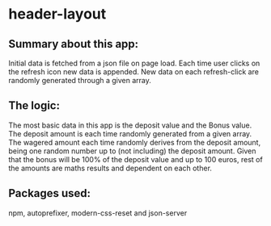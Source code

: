 # header-layout

## Summary about this app:
Initial data is fetched from a json file on page load.
Each time user clicks on the refresh icon new data is appended.
New data on each refresh-click are randomly generated through a given array.

## The logic:
 The most basic data in this app is the deposit value and the Bonus value.
 The deposit amount is each time randomly generated from a given array. 
 The wagered amount each time randomly derives from the deposit amount,
 being one random number up to (not including) the deposit amount. 
 Given that the bonus will be 100% of the deposit value and up to 100 euros,
 rest of the amounts are maths results and dependent on each other.

## Packages used:
npm, autoprefixer, modern-css-reset and json-server
